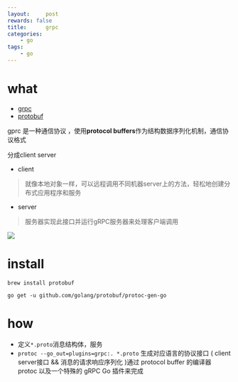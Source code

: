 ```yaml
---
layout:     post
rewards: false
title:      grpc
categories:
    - go
tags:
    - go
---
```


# what

- [grpc](https://github.com/grpc/grpc)
- [protobuf](https://developers.google.com/protocol-buffers/docs/proto3)


gprc 是一种通信协议 ，使用**protocol buffers**作为结构数据序列化机制，通信协议格式


分成client server

- client

> 就像本地对象一样，可以远程调用不同机器server上的方法，轻松地创建分布式应用程序和服务

- server

> 服务器实现此接口并运行gRPC服务器来处理客户端调用

![](http://ww1.sinaimg.cn/large/006tNc79gy1g5qdeowr71j31640pyt9d.jpg)


# install

```
brew install protobuf

go get -u github.com/golang/protobuf/protoc-gen-go
```

# how

- 定义`*.proto`消息结构体，服务
- `protoc --go_out=plugins=grpc:. *.proto` 生成对应语言的协议接口 ( client
  server接口 && 消息的请求响应序列化 )通过 protocol buffer 的编译器 protoc
  以及一个特殊的 gRPC Go 插件来完成